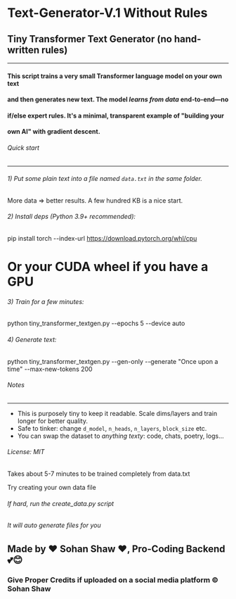 # Text-Generator-V.1 Without Rules
## Tiny Transformer Text Generator (no hand-written rules)
-------------------------------------------------------
####  This script trains a very small Transformer language model on your own text
#### and then generates new text. The model *learns from data* end‑to‑end—no
#### if/else expert rules. It's a minimal, transparent example of "building your
#### own AI" with gradient descent.

###### Quick start
-----------
###### 1) Put some plain text into a file named `data.txt` in the same folder.
   More data => better results. A few hundred KB is a nice start.

###### 2) Install deps (Python 3.9+ recommended):
   pip install torch --index-url https://download.pytorch.org/whl/cpu
   # Or your CUDA wheel if you have a GPU

###### 3) Train for a few minutes:
   python tiny_transformer_textgen.py --epochs 5 --device auto

###### 4) Generate text:
  python tiny_transformer_textgen.py --gen-only --generate "Once upon a time" --max-new-tokens 200


###### Notes
-----
- This is purposely tiny to keep it readable. Scale dims/layers and train
  longer for better quality.
- Safe to tinker: change `d_model`, `n_heads`, `n_layers`, `block_size` etc.
- You can swap the dataset to *anything texty*: code, chats, poetry, logs…

###### License: MIT

Takes about 5-7 minutes to be trained completely from data.txt

Try creating your own data file

###### If hard, run the create_data.py script
###### It will auto generate files for you

## Made by ❤️ Sohan Shaw ❤️, Pro-Coding Backend 💕😊

### Give Proper Credits if uploaded on a social media platform ©️ Sohan Shaw

